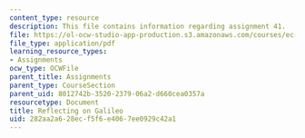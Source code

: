 ```yaml
---
content_type: resource
description: This file contains information regarding assignment 41.
file: https://ol-ocw-studio-app-production.s3.amazonaws.com/courses/ec-050-recreate-experiments-from-history-inform-the-future-from-the-past-galileo-january-iap-2010/282aa2a628ecf5f6e4067ee0929c42a1_MITEC_050IAP10_assn41.pdf
file_type: application/pdf
learning_resource_types:
- Assignments
ocw_type: OCWFile
parent_title: Assignments
parent_type: CourseSection
parent_uid: 8012742b-3520-2379-06a2-d660cea0357a
resourcetype: Document
title: Reflecting on Galileo
uid: 282aa2a6-28ec-f5f6-e406-7ee0929c42a1
---
```

